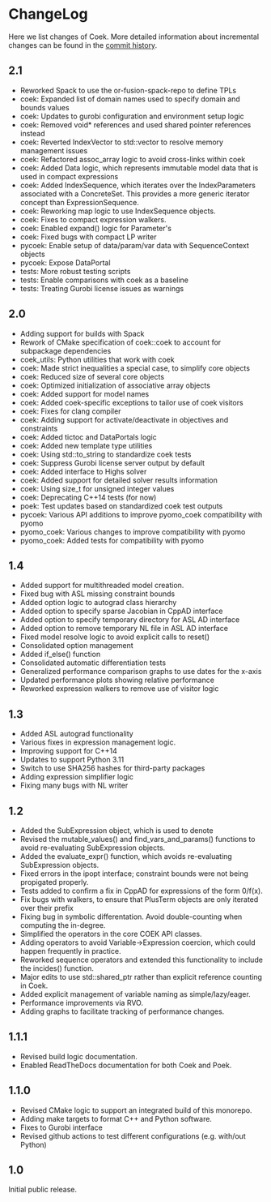 # ChangeLog

Here we list changes of Coek.  More detailed information
about incremental changes can be found in the [commit
history](https://github.com/sandialabs/coek/commits).

## 2.1

* Reworked Spack to use the or-fusion-spack-repo to define TPLs
* coek: Expanded list of domain names used to specify domain and bounds values
* coek: Updates to gurobi configuration and environment setup logic
* coek: Removed void* references and used shared pointer references instead
* coek: Reverted IndexVector to std::vector to resolve memory management issues
* coek: Refactored assoc_array logic to avoid cross-links within coek
* coek: Added Data logic, which represents immutable model data that is used in compact expressions
* coek: Added IndexSequence, which iterates over the IndexParameters associated with a ConcreteSet.  This provides a more generic iterator concept than ExpressionSequence.
* coek: Reworking map logic to use IndexSequence objects.  
* coek: Fixes to compact expression walkers.
* coek: Enabled expand() logic for Parameter's 
* coek: Fixed bugs with compact LP writer
* pycoek: Enable setup of data/param/var data with SequenceContext objects
* pycoek: Expose DataPortal
* tests: More robust testing scripts
* tests: Enable comparisons with coek as a baseline
* tests: Treating Gurobi license issues as warnings

## 2.0

* Adding support for builds with Spack
* Rework of CMake specification of coek::coek to account for subpackage dependencies
* coek_utils: Python utilities that work with coek
* coek: Made strict inequalities a special case, to simplify core objects
* coek: Reduced size of several core objects
* coek: Optimized initialization of associative array objects
* coek: Added support for model names
* coek: Added coek-specific exceptions to tailor use of coek visitors
* coek: Fixes for clang compiler
* coek: Adding support for activate/deactivate in objectives and constraints
* coek: Added tictoc and DataPortals logic
* coek: Added new template type utilities
* coek: Using std::to_string to standardize coek tests
* coek: Suppress Gurobi license server output by default
* coek: Added interface to Highs solver
* coek: Added support for detailed solver results information
* coek: Using size_t for unsigned integer values
* coek: Deprecating C++14 tests (for now)
* poek: Test updates based on standardized coek test outputs
* pycoek: Various API additions to improve pyomo_coek compatibility with pyomo
* pyomo_coek: Various changes to improve compatibility with pyomo
* pyomo_coek: Added tests for compatibility with pyomo

## 1.4

* Added support for multithreaded model creation.
* Fixed bug with ASL missing constraint bounds
* Added option logic to autograd class hierarchy
* Added option to specify sparse Jacobian in CppAD interface
* Added option to specify temporary directory for ASL AD interface
* Added option to remove temporary NL file in ASL AD interface
* Fixed model resolve logic to avoid explicit calls to reset()
* Consolidated option management
* Added if_else() function
* Consolidated automatic differentiation tests
* Generalized performance comparison graphs to use dates for the x-axis
* Updated performance plots showing relative performance
* Reworked expression walkers to remove use of visitor logic

## 1.3

* Added ASL autograd functionality
* Various fixes in expression management logic.
* Improving support for C++14
* Updates to support Python 3.11
* Switch to use SHA256 hashes for third-party packages
* Adding expression simplifier logic
* Fixing many bugs with NL writer

## 1.2

* Added the SubExpression object, which is used to denote 
* Revised the mutable_values() and find_vars_and_params() functions to avoid re-evaluating SubExpression objects.
* Added the  evaluate_expr() function, which avoids re-evaluating SubExpression objects.
* Fixed errors in the ipopt interface; constraint bounds were not being propigated properly.
* Tests added to confirm a fix in CppAD for expressions of the form 0/f(x).
* Fix bugs with walkers, to ensure that PlusTerm objects are only iterated over their prefix
* Fixing bug in symbolic differentation.  Avoid double-counting when computing the in-degree.
* Simplified the operators in the core COEK API classes.
* Adding operators to avoid Variable->Expression coercion, which could happen frequently in practice.
* Reworked sequence operators and extended this functionality to include the incides() function.
* Major edits to use std::shared_ptr rather than explicit reference counting in Coek.
* Added explicit management of variable naming as simple/lazy/eager.
* Performance improvements via RVO.
* Adding graphs to facilitate tracking of performance changes.

## 1.1.1

* Revised build logic documentation.
* Enabled ReadTheDocs documentation for both Coek and Poek.

## 1.1.0

* Revised CMake logic to support an integrated build of this monorepo.
* Adding make targets to format C++ and Python software.
* Fixes to Gurobi interface
* Revised github actions to test different configurations (e.g. with/out Python)

## 1.0

Initial public release.
